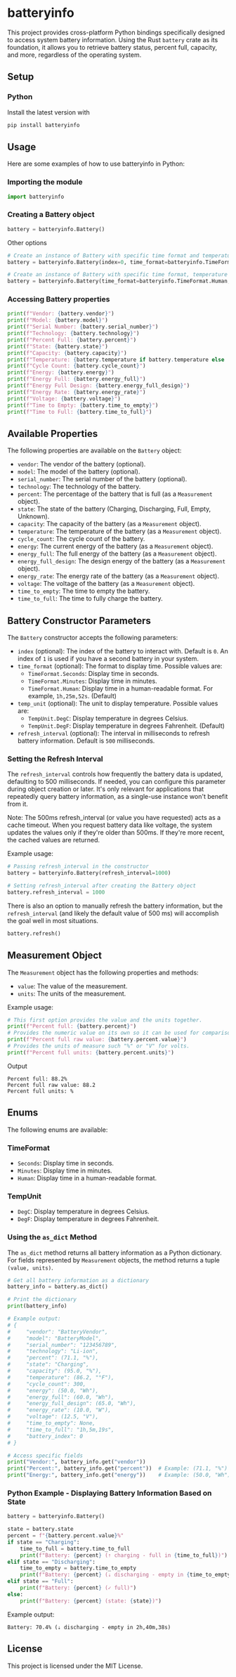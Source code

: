 # batteryinfo

This project provides cross-platform Python bindings specifically designed to access system battery information. Using the Rust `battery` crate as its foundation, it allows you to retrieve battery status, percent full, capacity, and more, regardless of the operating system.

## Setup

### Python

Install the latest version with

```sh
pip install batteryinfo
```

## Usage

Here are some examples of how to use batteryinfo in Python:

### Importing the module

```python
import batteryinfo
```

### Creating a Battery object

```py
battery = batteryinfo.Battery()
```

Other options

```py
# Create an instance of Battery with specific time format and temperature unit
battery = batteryinfo.Battery(index=0, time_format=batteryinfo.TimeFormat.Human, temp_unit=batteryinfo.TempUnit.DegC)

# Create an instance of Battery with specific time format, temperature unit, and refresh interval
battery = batteryinfo.Battery(time_format=batteryinfo.TimeFormat.Human, temp_unit=batteryinfo.TempUnit.DegF, refresh_interval=600)
```

### Accessing Battery properties

```python
print(f"Vendor: {battery.vendor}")
print(f"Model: {battery.model}")
print(f"Serial Number: {battery.serial_number}")
print(f"Technology: {battery.technology}")
print(f"Percent Full: {battery.percent}")
print(f"State: {battery.state}")
print(f"Capacity: {battery.capacity}")
print(f"Temperature: {battery.temperature if battery.temperature else 'N/A'}")
print(f"Cycle Count: {battery.cycle_count}")
print(f"Energy: {battery.energy}")
print(f"Energy Full: {battery.energy_full}")
print(f"Energy Full Design: {battery.energy_full_design}")
print(f"Energy Rate: {battery.energy_rate}")
print(f"Voltage: {battery.voltage}")
print(f"Time to Empty: {battery.time_to_empty}")
print(f"Time to Full: {battery.time_to_full}")
```

## Available Properties

The following properties are available on the `Battery` object:

- `vendor`: The vendor of the battery (optional).
- `model`: The model of the battery (optional).
- `serial_number`: The serial number of the battery (optional).
- `technology`: The technology of the battery.
- `percent`: The percentage of the battery that is full (as a `Measurement` object).
- `state`: The state of the battery (Charging, Discharging, Full, Empty, Unknown).
- `capacity`: The capacity of the battery (as a `Measurement` object).
- `temperature`: The temperature of the battery (as a `Measurement` object).
- `cycle_count`: The cycle count of the battery.
- `energy`: The current energy of the battery (as a `Measurement` object).
- `energy_full`: The full energy of the battery (as a `Measurement` object).
- `energy_full_design`: The design energy of the battery (as a `Measurement` object).
- `energy_rate`: The energy rate of the battery (as a `Measurement` object).
- `voltage`: The voltage of the battery (as a `Measurement` object).
- `time_to_empty`: The time to empty the battery.
- `time_to_full`: The time to fully charge the battery.

## Battery Constructor Parameters

The `Battery` constructor accepts the following parameters:

- `index` (optional): The index of the battery to interact with. Default is `0`. An index of `1` is used if you have a second battery in your system.
- `time_format` (optional): The format to display time. Possible values are:
  - `TimeFormat.Seconds`: Display time in seconds.
  - `TimeFormat.Minutes`: Display time in minutes.
  - `TimeFormat.Human`: Display time in a human-readable format. For example, `1h,25m,52s`. (Default)
- `temp_unit` (optional): The unit to display temperature. Possible values are:
  - `TempUnit.DegC`: Display temperature in degrees Celsius.
  - `TempUnit.DegF`: Display temperature in degrees Fahrenheit. (Default)
- `refresh_interval` (optional): The interval in milliseconds to refresh battery information. Default is `500` milliseconds.

### Setting the Refresh Interval

The `refresh_interval` controls how frequently the battery data is updated, defaulting to 500 milliseconds. If needed, you can configure this parameter during object creation or later. It's only relevant for applications that repeatedly query battery information, as a single-use instance won't benefit from it.

Note: The 500ms refresh_interval (or value you have requested) acts as a cache timeout. When you request battery data like voltage, the system updates the values only if they're older than 500ms. If they're more recent, the cached values are returned.

Example usage:

```py
# Passing refresh_interval in the constructor
battery = batteryinfo.Battery(refresh_interval=1000)

# Setting refresh_interval after creating the Battery object
battery.refresh_interval = 1000
```

There is also an option to manually refresh the battery information, but the `refresh_interval` (and likely the default value of 500 ms) will accomplish the goal well in most situations.

```python
battery.refresh()
```

## Measurement Object

The `Measurement` object has the following properties and methods:

- `value`: The value of the measurement.
- `units`: The units of the measurement.

Example usage:

```py
# This first option provides the value and the units together.
print(f"Percent full: {battery.percent}")
# Provides the numeric value on its own so it can be used for comparisons and calculations.
print(f"Percent full raw value: {battery.percent.value}")
# Provides the units of measure such "%" or "V" for volts.
print(f"Percent full units: {battery.percent.units}")
```

Output

```text
Percent full: 88.2%
Percent full raw value: 88.2
Percent full units: %
```

## Enums

The following enums are available:

### TimeFormat

- `Seconds`: Display time in seconds.
- `Minutes`: Display time in minutes.
- `Human`: Display time in a human-readable format.

### TempUnit

- `DegC`: Display temperature in degrees Celsius.
- `DegF`: Display temperature in degrees Fahrenheit.

### Using the `as_dict` Method

The `as_dict` method returns all battery information as a Python dictionary. For fields represented by `Measurement` objects, the method returns a tuple `(value, units)`.

```python
# Get all battery information as a dictionary
battery_info = battery.as_dict()

# Print the dictionary
print(battery_info)

# Example output:
# {
#     "vendor": "BatteryVendor",
#     "model": "BatteryModel",
#     "serial_number": "123456789",
#     "technology": "Li-ion",
#     "percent": (71.1, "%"),
#     "state": "Charging",
#     "capacity": (95.0, "%"),
#     "temperature": (86.2, "°F"),
#     "cycle_count": 300,
#     "energy": (50.0, "Wh"),
#     "energy_full": (60.0, "Wh"),
#     "energy_full_design": (65.0, "Wh"),
#     "energy_rate": (10.0, "W"),
#     "voltage": (12.5, "V"),
#     "time_to_empty": None,
#     "time_to_full": "1h,5m,19s",
#     "battery_index": 0
# }

# Access specific fields
print("Vendor:", battery_info.get("vendor"))
print("Percent:", battery_info.get("percent"))  # Example: (71.1, "%")
print("Energy:", battery_info.get("energy"))    # Example: (50.0, "Wh")
```

### Python Example - Displaying Battery Information Based on State

```python
battery = batteryinfo.Battery()

state = battery.state
percent = f"{battery.percent.value}%"
if state == "Charging":
    time_to_full = battery.time_to_full
    print(f"Battery: {percent} (⇡ charging - full in {time_to_full})")
elif state == "Discharging":
    time_to_empty = battery.time_to_empty
    print(f"Battery: {percent} (⇣ discharging - empty in {time_to_empty})")
elif state == "Full":
    print(f"Battery: {percent} (✓ full)")
else:
    print(f"Battery: {percent} (state: {state})")
```

Example output:

```text
Battery: 70.4% (⇣ discharging - empty in 2h,40m,38s)
```

## License

This project is licensed under the MIT License.

